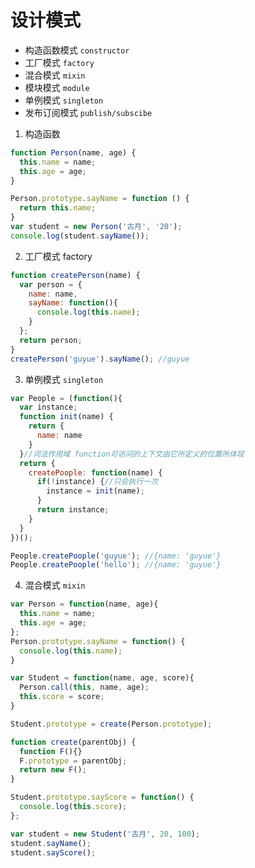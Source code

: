 # 设计模式

- 构造函数模式 `constructor`
- 工厂模式  `factory`
- 混合模式  `mixin`
- 模块模式  `module`
- 单例模式  `singleton`
- 发布订阅模式  `publish/subscibe`

1. 构造函数

```js
function Person(name, age) {
  this.name = name;
  this.age = age;
}

Person.prototype.sayName = function () {
  return this.name;
}
var student = new Person('古月', '20');
console.log(student.sayName());
```

2. 工厂模式 factory

```js
function createPerson(name) {
  var person = {
    name: name,
    sayName: function(){
      console.log(this.name);
    }
  };
  return person;
}
createPerson('guyue').sayName(); //guyue
```

3. 单例模式  `singleton`

```js
var People = (function(){
  var instance;
  function init(name) {
    return {
      name: name
    }
  }//词法作用域 function可访问的上下文由它所定义的位置所体现
  return {
    createPoople: function(name) {
      if(!instance) {//只会执行一次
        instance = init(name);
      }
      return instance;
    }
  }
})();

People.createPoople('guyue'); //{name: 'guyue'}
People.createPoople('hello'); //{name: 'guyue'}
```

4. 混合模式 `mixin`
```js
var Person = function(name, age){
  this.name = name;
  this.age = age;
};
Person.prototype.sayName = function() {
  console.log(this.name);
}

var Student = function(name, age, score){
  Person.call(this, name, age);
  this.score = score;
}

Student.prototype = create(Person.prototype);

function create(parentObj) {
  function F(){}
  F.prototype = parentObj;
  return new F();
}

Student.prototype.sayScore = function() {
  console.log(this.score);
}; 

var student = new Student('古月', 20, 100);
student.sayName();
student.sayScore();
```
          